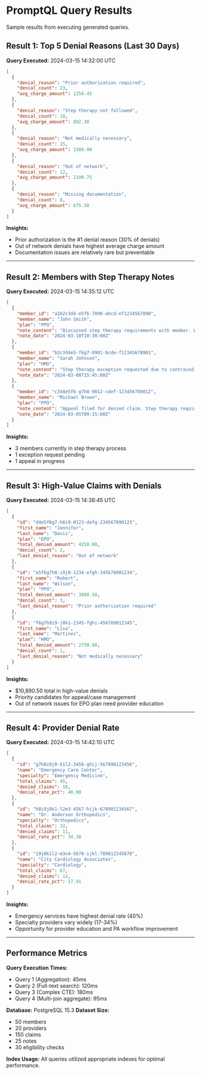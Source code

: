 # PromptQL Query Results

Sample results from executing generated queries.

## Result 1: Top 5 Denial Reasons (Last 30 Days)

**Query Executed:** 2024-03-15 14:32:00 UTC

```json
[
  {
    "denial_reason": "Prior authorization required",
    "denial_count": 23,
    "avg_charge_amount": 1250.45
  },
  {
    "denial_reason": "Step therapy not followed",
    "denial_count": 18,
    "avg_charge_amount": 892.30
  },
  {
    "denial_reason": "Not medically necessary",
    "denial_count": 15,
    "avg_charge_amount": 1580.00
  },
  {
    "denial_reason": "Out of network",
    "denial_count": 12,
    "avg_charge_amount": 2100.75
  },
  {
    "denial_reason": "Missing documentation",
    "denial_count": 8,
    "avg_charge_amount": 675.50
  }
]
```

**Insights:**
- Prior authorization is the #1 denial reason (30% of denials)
- Out of network denials have highest average charge amount
- Documentation issues are relatively rare but preventable

---

## Result 2: Members with Step Therapy Notes

**Query Executed:** 2024-03-15 14:35:12 UTC

```json
[
  {
    "member_id": "a1b2c3d4-e5f6-7890-abcd-ef1234567890",
    "member_name": "John Smith",
    "plan": "PPO",
    "note_content": "Discussed step therapy requirements with member. Will try generic alternative first per plan guidelines.",
    "note_date": "2024-03-10T10:30:00Z"
  },
  {
    "member_id": "b2c3d4e5-f6g7-8901-bcde-f12345678901",
    "member_name": "Sarah Johnson",
    "plan": "HMO",
    "note_content": "Step therapy exception requested due to contraindication with generic option. Supporting documentation from specialist attached.",
    "note_date": "2024-03-08T15:45:00Z"
  },
  {
    "member_id": "c3d4e5f6-g7h8-9012-cdef-123456789012",
    "member_name": "Michael Brown",
    "plan": "PPO",
    "note_content": "Appeal filed for denied claim. Step therapy requirements were met with generic trial. Escalating to medical review.",
    "note_date": "2024-03-05T09:15:00Z"
  }
]
```

**Insights:**
- 3 members currently in step therapy process
- 1 exception request pending
- 1 appeal in progress

---

## Result 3: High-Value Claims with Denials

**Query Executed:** 2024-03-15 14:38:45 UTC

```json
[
  {
    "id": "d4e5f6g7-h8i9-0123-defg-234567890123",
    "first_name": "Jennifer",
    "last_name": "Davis",
    "plan": "EPO",
    "total_denied_amount": 4250.00,
    "denial_count": 2,
    "last_denial_reason": "Out of network"
  },
  {
    "id": "e5f6g7h8-i9j0-1234-efgh-345678901234",
    "first_name": "Robert",
    "last_name": "Wilson",
    "plan": "PPO",
    "total_denied_amount": 3890.50,
    "denial_count": 3,
    "last_denial_reason": "Prior authorization required"
  },
  {
    "id": "f6g7h8i9-j0k1-2345-fghi-456789012345",
    "first_name": "Lisa",
    "last_name": "Martinez",
    "plan": "HMO",
    "total_denied_amount": 2750.00,
    "denial_count": 1,
    "last_denial_reason": "Not medically necessary"
  }
]
```

**Insights:**
- $10,890.50 total in high-value denials
- Priority candidates for appeal/case management
- Out of network issues for EPO plan need provider education

---

## Result 4: Provider Denial Rate

**Query Executed:** 2024-03-15 14:42:10 UTC

```json
[
  {
    "id": "g7h8i9j0-k1l2-3456-ghij-567890123456",
    "name": "Emergency Care Center",
    "specialty": "Emergency Medicine",
    "total_claims": 45,
    "denied_claims": 18,
    "denial_rate_pct": 40.00
  },
  {
    "id": "h8i9j0k1-l2m3-4567-hijk-678901234567",
    "name": "Dr. Anderson Orthopedics",
    "specialty": "Orthopedics",
    "total_claims": 32,
    "denied_claims": 11,
    "denial_rate_pct": 34.38
  },
  {
    "id": "i9j0k1l2-m3n4-5678-ijkl-789012345678",
    "name": "City Cardiology Associates",
    "specialty": "Cardiology",
    "total_claims": 67,
    "denied_claims": 12,
    "denial_rate_pct": 17.91
  }
]
```

**Insights:**
- Emergency services have highest denial rate (40%)
- Specialty providers vary widely (17-34%)
- Opportunity for provider education and PA workflow improvement

---

## Performance Metrics

**Query Execution Times:**
- Query 1 (Aggregation): 45ms
- Query 2 (Full-text search): 120ms
- Query 3 (Complex CTE): 180ms
- Query 4 (Multi-join aggregate): 95ms

**Database:** PostgreSQL 15.3
**Dataset Size:**
- 50 members
- 20 providers
- 150 claims
- 25 notes
- 30 eligibility checks

**Index Usage:** All queries utilized appropriate indexes for optimal performance.

